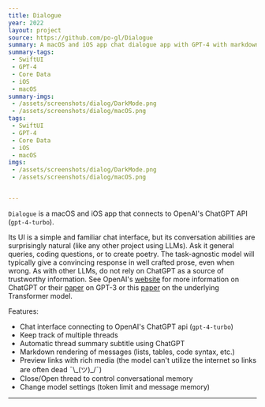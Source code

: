 ```yaml
---
title: Dialogue
year: 2022
layout: project
source: https://github.com/po-gl/Dialogue
summary: A macOS and iOS app chat dialogue app with GPT-4 with markdown rendering
summary-tags:
 - SwiftUI
 - GPT-4
 - Core Data
 - iOS
 - macOS
summary-imgs:
 - /assets/screenshots/dialog/DarkMode.png
 - /assets/screenshots/dialog/macOS.png
tags:
 - SwiftUI
 - GPT-4
 - Core Data
 - iOS
 - macOS
imgs:
 - /assets/screenshots/dialog/DarkMode.png
 - /assets/screenshots/dialog/macOS.png


---
```


`Dialogue` is a macOS and iOS app that connects to OpenAI's ChatGPT API (`gpt-4-turbo`).

Its UI is a simple and familiar chat interface, but its conversation abilities are surprisingly natural (like any other project using LLMs). Ask it general queries, coding questions, or to create poetry. The task-agnostic model will typically give a convincing response in well crafted prose, even when wrong. As with other LLMs, do not rely on ChatGPT as a source of trustworthy information. See OpenAI's [website](https://openai.com/blog/chatgpt) for more information on ChatGPT or their [paper](https://arxiv.org/pdf/2005.14165.pdf) on GPT-3 or this [paper](https://arxiv.org/abs/1706.03762) on the underlying Transformer model.

Features:
- Chat interface connecting to OpenAI's ChatGPT api (`gpt-4-turbo`)
- Keep track of multiple threads
- Automatic thread summary subtitle using ChatGPT
- Markdown rendering of messages (lists, tables, code syntax, etc.)
- Preview links with rich media (the model can't utilize the internet so links are often dead ¯\\\_(ツ)_/¯)
- Close/Open thread to control conversational memory
- Change model settings (token limit and message memory)

---
